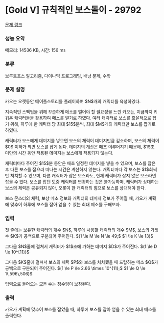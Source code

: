# [Gold V] 규칙적인 보스돌이 - 29792 

[문제 링크](https://www.acmicpc.net/problem/29792) 

### 성능 요약

메모리: 14536 KB, 시간: 156 ms

### 분류

브루트포스 알고리즘, 다이나믹 프로그래밍, 배낭 문제, 수학

### 문제 설명

<p>카오는 오랫동안 메이플스토리를 플레이하며 $N$개의 캐릭터를 육성하였다.</p>

<p>지속적인 스펙업을 위해 꾸준하게 메소를 벌어야 할 필요성을 느낀 카오는, 지금까지 키워온 캐릭터들을 활용하여 메소를 벌기로 하였다. 여러 캐릭터로 보스를 효율적으로 잡기 위해, 하루에 한 캐릭터 당 최대 $15$분씩, 최대 $M$개의 캐릭터만 보스를 잡기로 하였다.</p>

<p>캐릭터가 보스에게 데미지를 넣으면 보스의 체력이 데미지만큼 감소하며, 보스의 체력이 $0$ 이하가 되면 보스를 잡게 된다. 데미지의 계산은 매초 이루어지기 때문에, $1$초 미만의 시간 동안 적용된 데미지는 보스에게 적용되지 않는다.</p>

<p>캐릭터마다 주어진 $15$분 동안은 매초 일정한 데미지를 넣을 수 있으며, 보스를 잡은 후 다른 보스를 잡으러 떠나는 시간은 계산하지 않는다. 캐릭터마다 각 보스는 $1$회씩만 처치할 수 있으며, 다른 캐릭터가 잡은 보스라도, 현재 캐릭터가 잡지 않은 보스라면 잡을 수 있다. 보스를 잡던 도중 캐릭터를 변경하는 것은 불가능하며, 캐릭터가 상대하는 보스의 체력은 공유되지 않아, 오롯이 한 캐릭터의 힘으로 보스를 상대해야 한다.</p>

<p>보스 몬스터의 체력, 보상 메소 정보와 캐릭터의 데미지 정보가 주어질 때, 카오가 계획에 맞추어 하루에 보스를 잡아 얻을 수 있는 최대 메소를 구해보자.</p>

### 입력 

 <p>첫 줄에는 보유한 캐릭터의 개수 $N$, 하루에 사용할 캐릭터의 개수 $M$, 보스의 가짓수 $K$가 공백으로 구분되어 주어진다. $(1 \le M \le N \le 49;$ $1 \le K \le 13)$</p>

<p>그다음 $N$줄에 걸쳐서 캐릭터가 $1$초에 가하는 데미지 $D$가 주어진다. $(1 \le D \le 10^{11})$</p>

<p>그다음 $K$줄에 걸쳐서 보스의 체력 $P$와 보스를 처치했을 때 드랍하는 메소 $Q$가 공백으로 구분되어 주어진다. $(1 \le P \le 2.66 \times 10^{11};$ $1 \le Q \le 1\,596\,506)$</p>

<p>입력으로 들어오는 모든 수는 정수임이 보장된다.</p>

### 출력 

 <p>카오가 계획에 맞추어 보스를 잡았을 때, 하루에 보스를 잡아 얻을 수 있는 최대 메소를 출력한다.</p>

